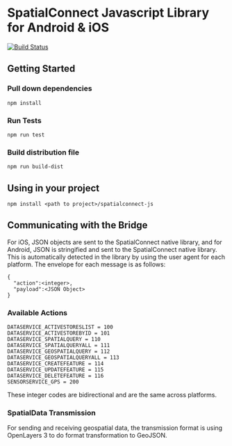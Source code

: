 # SpatialConnect Javascript Library for Android & iOS
[![Build Status](https://travis-ci.org/tetriscode/spatialconnect-js.svg?branch=dev)](https://travis-ci.org/tetriscode/spatialconnect-js)
## Getting Started

### Pull down dependencies

```
npm install
```

### Run Tests

```
npm run test
```

### Build distribution file

```
npm run build-dist
```

## Using in your project
```
npm install <path to project>/spatialconnect-js
```

## Communicating with the Bridge

For iOS, JSON objects are sent to the SpatialConnect native library, and for Android, JSON is stringified and sent to the SpatialConnect native library. This is automatically detected in the library by using the user agent for each platform. The envelope for each message is as follows:

```
{
  "action":<integer>,
  "payload":<JSON Object>
}
```

### Available Actions
```
DATASERVICE_ACTIVESTORESLIST = 100
DATASERVICE_ACTIVESTOREBYID = 101
DATASERVICE_SPATIALQUERY = 110
DATASERVICE_SPATIALQUERYALL = 111
DATASERVICE_GEOSPATIALQUERY = 112
DATASERVICE_GEOSPATIALQUERYALL = 113
DATASERVICE_CREATEFEATURE = 114
DATASERVICE_UPDATEFEATURE = 115
DATASERVICE_DELETEFEATURE = 116
SENSORSERVICE_GPS = 200
```
These integer codes are bidirectional and are the same across platforms. 

### SpatialData Transmission
For sending and receiving geospatial data, the transmission format is using OpenLayers 3 to do format transformation to GeoJSON.
